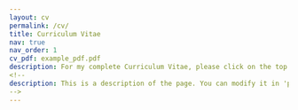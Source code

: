 ```yaml
---
layout: cv
permalink: /cv/
title: Curriculum Vitae
nav: true
nav_order: 1
cv_pdf: example_pdf.pdf
description: For my complete Curriculum Vitae, please click on the top right pdf icon.
<!--
description: This is a description of the page. You can modify it in 'pages/_cv.md'. You can also change or remove the top pdf download button.
-->
---
```

